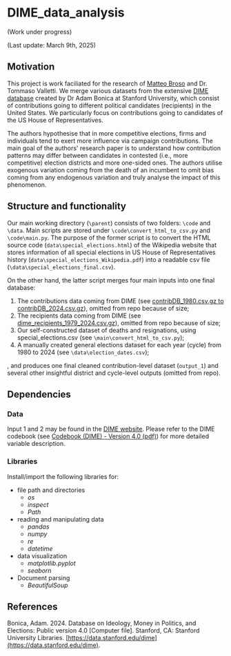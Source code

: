 # DIME_data_analysis

(Work under progress)

(Last update: March 9th, 2025)

## Motivation

This project is work faciliated for the research of [Matteo Broso](https://github.com/Mbroso21) and Dr. Tommaso Valletti. We merge various datasets from the extensive [DIME database](https://data.stanford.edu/dime) created by Dr Adam Bonica at Stanford University, which consist of contributions going to different political candidates (recipients) in the United States. We particularly focus on contributions going to candidates of the US House of Representatives. 

The authors hypothesise that in more competitive elections, firms and individuals tend to exert more influence via campaign contributions. The main goal of the authors' research paper is to understand how contribution patterns may differ between candidates in contested (i.e., more competitive) election districts and more one-sided ones. The authors utilise exogenous variation coming from the death of an incumbent to omit bias coming from any endogenous variation and truly analyse the impact of this phenomenon. 

## Structure and functionality

Our main working directory (`\parent`) consists of two folders: `\code` and `\data`. Main scripts are stored under `\code\convert_html_to_csv.py` and `\code\main.py`. The purpose of the former script is to convert the HTML source code (`data\special_elections.html`) of the Wikipedia website that stores information of all special elections in US House of Representatives history (`data\special_elections_Wikipedia.pdf`) into a readable csv file (`\data\special_elections_final.csv`). 

On the other hand, the latter script merges four main inputs into one final database:

1. The contributions data coming from DIME (see [contribDB_1980.csv.gz to contribDB_2024.csv.gz](https://data.stanford.edu/dime)), omitted from repo because of size;
2. The recipients data coming from DIME (see [dime_recipients_1979_2024.csv.gz](https://data.stanford.edu/dime)), omitted from repo because of size;
3. Our self-constructed dataset of deaths and resignations, using special_elections.csv (see `\main\convert_html_to_csv.py`);
4. A manually created general elections dataset for each year (cycle) from 1980 to 2024 (see `\data\election_dates.csv`);

, and produces one final cleaned contribution-level dataset (`output_1`) and several other insightful district and cycle-level outputs (omitted from repo).

## Dependencies

### Data

Input 1 and 2 may be found in the [DIME website](https://data.stanford.edu/dime). Please refer to the DIME codebook (see [Codebook (DIME) - Version 4.0 (pdf)](https://data.stanford.edu/dime)) for more detailed variable description.

### Libraries

Install/import the following libraries for:

- file path and directories
  - *os*
  - *inspect*
  - *Path*
- reading and manipulating data
  - *pandas*
  - *numpy*
  - *re*
  - *datetime*
- data visualization
  - *matplotlib.pyplot* 
  - *seaborn* 
- Document parsing
  - *BeautifulSoup*

## References

Bonica, Adam. 2024. Database on Ideology, Money in Politics, and Elections: Public version 4.0 [Computer file]. Stanford, CA: Stanford University Libraries. [https://data.stanford.edu/dime](https://data.stanford.edu/dime).
